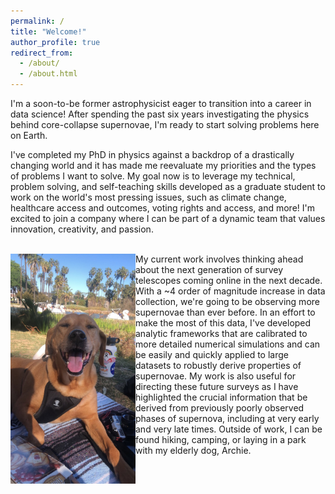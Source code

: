 ```yaml
---
permalink: /
title: "Welcome!"
author_profile: true
redirect_from: 
  - /about/
  - /about.html
---
```


I'm a soon-to-be former astrophysicist eager to transition into a career in data science! After spending the past six years investigating the physics behind core-collapse supernovae, I'm ready to start solving problems here on Earth. 

I've completed my PhD in physics against a backdrop of a drastically changing world and it has made me reevaluate my priorities and the types of problems I want to solve. My goal now is to leverage my technical, problem solving, and self-teaching skills developed as a graduate student to work on the world's most pressing issues, such as climate change, healthcare access and outcomes, voting rights and access, and more! I'm excited to join a company where I can be part of a dynamic team that values innovation, creativity, and passion. 

<br/><img src='/images/Archie.png' align = "left" width="200px">My current work involves thinking ahead about the next generation of survey telescopes coming online in the next decade. With a ~4 order of magnitude increase in data collection, we're going to be observing more supernovae than ever before. In an effort to make the most of this data, I've developed analytic frameworks that are calibrated to more detailed numerical simulations and can be easily and quickly applied to large datasets to robustly derive properties of supernovae. My work is also useful for directing these future surveys as I have highlighted the crucial information that be derived from previously poorly observed phases of supernova, including at very early and very late times. Outside of work, I can be found hiking, camping, or laying in a park with my elderly dog, Archie.
